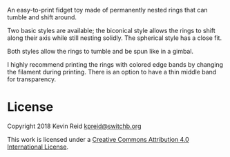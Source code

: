 An easy-to-print fidget toy made of permanently nested rings that can tumble and shift around.

Two basic styles are available; the biconical style allows the rings to shift along their axis while still nesting solidly. The spherical style has a close fit.

Both styles allow the rings to tumble and be spun like in a gimbal.

I highly recommend printing the rings with colored edge bands by changing the filament during printing. There is an option to have a thin middle band for transparency.

# License

Copyright 2018 Kevin Reid <kpreid@switchb.org>

This work is licensed under a <a rel="license" href="https://creativecommons.org/licenses/by/4.0/">Creative Commons Attribution 4.0 International License</a>.
